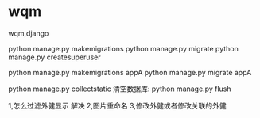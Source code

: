 # wqm
wqm,django

python manage.py makemigrations
python manage.py migrate
python manage.py createsuperuser

python manage.py makemigrations appA
python manage.py migrate appA

python manage.py collectstatic
清空数据库:
python manage.py flush



1,怎么过滤外健显示  解决
2,图片重命名
3,修改外健或者修改关联的外健